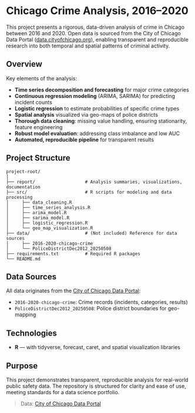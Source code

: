 # Chicago Crime Analysis, 2016–2020

This project presents a rigorous, data-driven analysis of crime in Chicago between 2016 and 2020. Open data is sourced from the City of Chicago Data Portal ([data.cityofchicago.org](https://data.cityofchicago.org/)), enabling transparent and reproducible research into both temporal and spatial patterns of criminal activity.

## Overview

Key elements of the analysis:

- **Time series decomposition and forecasting** for major crime categories
- **Continuous regression modeling** (ARIMA, SARIMA) for predicting incident counts
- **Logistic regression** to estimate probabilities of specific crime types
- **Spatial analysis** visualized via geo-maps of police districts
- **Thorough data cleaning**: missing value handling, ensuring stationarity, feature engineering
- **Robust model evaluation**: addressing class imbalance and low AUC
- **Automated, reproducible pipeline** for transparent results

## Project Structure
```
project-root/
│
├── report/                   # Analysis summaries, visualizations, documentation
├── src/                      # R scripts for modeling and data processing
│     ├── data_cleaning.R
│     ├── time_series_analysis.R
│     ├── arima_model.R
│     ├── sarima_model.R
│     ├── logistic_regression.R
│     └── geo_map_visualization.R
├── data/                     # (Not included) Reference for data sources
│     ├── 2016-2020-chicago-crime
│     └── PoliceDistrictDec2012_20250508
├── requirements.txt          # Required R packages
└── README.md
```

## Data Sources

All data originates from the [City of Chicago Data Portal](https://data.cityofchicago.org/):

- `2016-2020-chicago-crime`: Crime records (incidents, categories, results)
- `PoliceDistrictDec2012_20250508`: Police district boundaries for geo-mapping

## Technologies

- **R** — with tidyverse, forecast, caret, and spatial visualization libraries

## Purpose

This project demonstrates transparent, reproducible analysis for real-world public safety data. The repository is structured for clarity and ease of use, meeting standards for a data science portfolio.

> Data: [City of Chicago Data Portal](https://data.cityofchicago.org/)
